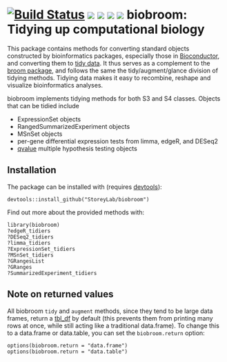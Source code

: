 [![Build Status](https://travis-ci.org/StoreyLab/biobroom.svg?branch=master)](https://travis-ci.org/StoreyLab/biobroom)
<a href="http://www.bioconductor.org/packages/release/bioc/html/edge.html#since"><img border="0" src="http://www.bioconductor.org/shields/years-in-bioc/biobroom.svg"></a> <a href="http://bioconductor.org/packages/stats/bioc/biobroom.html"><img border="0" src="http://www.bioconductor.org/shields/downloads/biobroom.svg"></a> <a href="https://support.bioconductor.org/t/biobroom/"><img border="0" src="http://www.bioconductor.org/shields/posts/biobroom.svg" ></a> <a href="http://www.bioconductor.org/packages/release/bioc/html/biobroom.html#svn_source"><img border="0" src="http://www.bioconductor.org/shields/commits/bioc/biobroom.svg"></a>
biobroom: Tidying up computational biology
====================

This package contains methods for converting standard objects constructed by bioinformatics packages, especially those in [Bioconductor](http://www.bioconductor.org/), and converting them to [tidy data](http://www.jstatsoft.org/v59/i10). It thus serves as a complement to the [broom package](https://github.com/dgrtwo/broom), and follows the same the tidy/augment/glance division of tidying methods. Tidying data makes it easy to recombine, reshape and visualize bioinformatics analyses.

biobroom implements tidying methods for both S3 and S4 classes. Objects that can be tidied include

* ExpressionSet objects
* RangedSummarizedExperiment objects 
* MSnSet objects
* per-gene differential expression tests from limma, edgeR, and DESeq2
* [qvalue](http://www.bioconductor.org/packages/release/bioc/html/qvalue.html) multiple hypothesis testing objects

Installation
------------

The package can be installed with  (requires [devtools](https://github.com/hadley/devtools)):

    devtools::install_github("StoreyLab/biobroom")

Find out more about the provided methods with:

    library(biobroom)
    ?edgeR_tidiers
    ?DESeq2_tidiers
    ?limma_tidiers
    ?ExpressionSet_tidiers
    ?MSnSet_tidiers
    ?GRangesList
    ?GRanges
    ?SummarizedExperiment_tidiers

Note on returned values
-------------

All biobroom `tidy` and `augment` methods, since they tend to be large data frames, return a [tbl_df](http://www.inside-r.org/packages/cran/dplyr/docs/tbl_df) by default (this prevents them from printing many rows at once, while still acting like a traditional data.frame). To change this to a data.frame or data.table, you can set the `biobroom.return` option:

    options(biobroom.return = "data.frame")
    options(biobroom.return = "data.table")
